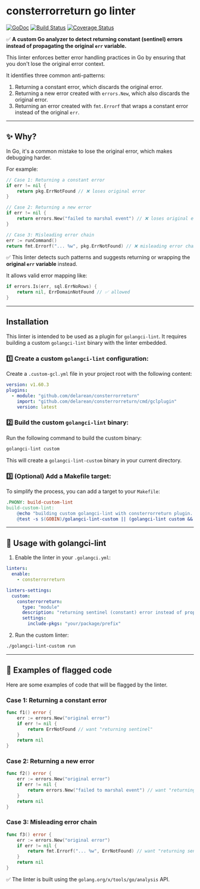 # consterrorreturn go linter

[![GoDoc](https://pkg.go.dev/badge/delarian/consterrorreturn.svg)](https://pkg.go.dev/delarian/consterrorreturn)
[![Build Status](https://github.com/delarean/consterrorreturn/actions/workflows/ci.yml/badge.svg)](https://github.com/delarean/consterrorreturn/actions/workflows/ci.yml)
[![Coverage Status](https://codecov.io/gh/delarian/consterrorreturn/branch/main/graph/badge.svg)](https://codecov.io/gh/delarian/consterrorreturn)

✅ **A custom Go analyzer to detect returning constant (sentinel) errors instead of propagating the original `err` variable.**

This linter enforces better error handling practices in Go by ensuring that you don't lose the original error context.

It identifies three common anti-patterns:
1.  Returning a constant error, which discards the original error.
2.  Returning a new error created with `errors.New`, which also discards the original error.
3.  Returning an error created with `fmt.Errorf` that wraps a constant error instead of the original `err`.

---

## ✨ **Why?**

In Go, it's a common mistake to lose the original error, which makes debugging harder.

For example:
```go
// Case 1: Returning a constant error
if err != nil {
    return pkg.ErrNotFound // ❌ loses original error
}

// Case 2: Returning a new error
if err != nil {
    return errors.New("failed to marshal event") // ❌ loses original error
}

// Case 3: Misleading error chain
err := runCommand()
return fmt.Errorf("... %w", pkg.ErrNotFound) // ❌ misleading error chain and loses original error
```

✅ This linter detects such patterns and suggests returning or wrapping the **original `err` variable** instead.

It allows valid error mapping like:
```go
if errors.Is(err, sql.ErrNoRows) {
    return nil, ErrDomainNotFound // ✅ allowed
}
```

---

## **Installation**

This linter is intended to be used as a plugin for `golangci-lint`. It requires building a custom `golangci-lint` binary with the linter embedded.

### 1️⃣ **Create a custom `golangci-lint` configuration:**

Create a `.custom-gcl.yml` file in your project root with the following content:
```yaml
version: v1.60.3
plugins:
  - module: "github.com/delarean/consterrorreturn"
    import: "github.com/delarean/consterrorreturn/cmd/gclplugin"
    version: latest
```

### 2️⃣ **Build the custom `golangci-lint` binary:**

Run the following command to build the custom binary:
```bash
golangci-lint custom
```
This will create a `golangci-lint-custom` binary in your current directory.

### 3️⃣ **(Optional) Add a Makefile target:**
To simplify the process, you can add a target to your `Makefile`:
```makefile
.PHONY: build-custom-lint
build-custom-lint:
	@echo "building custom golangci-lint with consterrorreturn plugin..."
	@test -s $(GOBIN)/golangci-lint-custom || (golangci-lint custom && mv golangci-lint-custom $(GOBIN)/golangci-lint-custom)
```

---

## 📝 **Usage with golangci-lint**

1.  Enable the linter in your `.golangci.yml`:
```yaml
linters:
  enable:
    - consterrorreturn

linters-settings:
  custom:
    consterrorreturn:
      type: "module"
      description: "returning sentinel (constant) error instead of propagating original err variable"
      settings:
        include-pkgs: "your/package/prefix"
```

2.  Run the custom linter:
```bash
./golangci-lint-custom run
```

---

## 📐 **Examples of flagged code**

Here are some examples of code that will be flagged by the linter.

### Case 1: Returning a constant error
```go
func f1() error {
	err := errors.New("original error")
	if err != nil {
		return ErrNotFound // want "returning sentinel"
	}
	return nil
}
```

### Case 2: Returning a new error
```go
func f2() error {
	err := errors.New("original error")
	if err != nil {
		return errors.New("failed to marshal event") // want "returning sentinel"
	}
	return nil
}
```

### Case 3: Misleading error chain
```go
func f3() error {
	err := errors.New("original error")
	if err != nil {
		return fmt.Errorf("... %w", ErrNotFound) // want "returning sentinel"
	}
	return nil
}
```

✅ The linter is built using the `golang.org/x/tools/go/analysis` API.